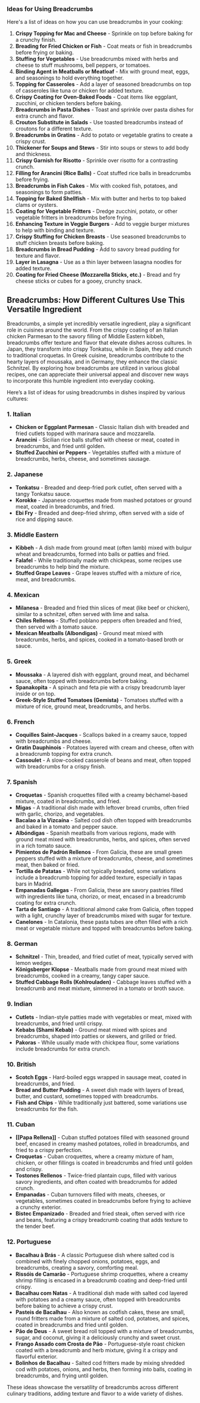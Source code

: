 ### Ideas for Using Breadcrumbs
Here's a list of ideas on how you can use breadcrumbs in your cooking:

1. **Crispy Topping for Mac and Cheese** - Sprinkle on top before baking for a crunchy finish.
2. **Breading for Fried Chicken or Fish** - Coat meats or fish in breadcrumbs before frying or baking.
3. **Stuffing for Vegetables** - Use breadcrumbs mixed with herbs and cheese to stuff mushrooms, bell peppers, or tomatoes.
4. **Binding Agent in Meatballs or Meatloaf** - Mix with ground meat, eggs, and seasonings to hold everything together.
5. **Topping for Casseroles** - Add a layer of seasoned breadcrumbs on top of casseroles like tuna or chicken for added texture.
6. **Crispy Coating for Oven-Baked Foods** - Coat items like eggplant, zucchini, or chicken tenders before baking.
7. **Breadcrumbs in Pasta Dishes** - Toast and sprinkle over pasta dishes for extra crunch and flavor.
8. **Crouton Substitute in Salads** - Use toasted breadcrumbs instead of croutons for a different texture.
9. **Breadcrumbs in Gratins** - Add to potato or vegetable gratins to create a crispy crust.
10. **Thickener for Soups and Stews** - Stir into soups or stews to add body and thickness.
11. **Crispy Garnish for Risotto** - Sprinkle over risotto for a contrasting crunch.
12. **Filling for Arancini (Rice Balls)** - Coat stuffed rice balls in breadcrumbs before frying.
13. **Breadcrumbs in Fish Cakes** - Mix with cooked fish, potatoes, and seasonings to form patties.
14. **Topping for Baked Shellfish** - Mix with butter and herbs to top baked clams or oysters.
15. **Coating for Vegetable Fritters** - Dredge zucchini, potato, or other vegetable fritters in breadcrumbs before frying.
16. **Enhancing Texture in Veggie Burgers** - Add to veggie burger mixtures to help with binding and texture.
17. **Crispy Stuffing for Chicken Breasts** - Use seasoned breadcrumbs to stuff chicken breasts before baking.
18. **Breadcrumbs in Bread Pudding** - Add to savory bread pudding for texture and flavor.
19. **Layer in Lasagna** - Use as a thin layer between lasagna noodles for added texture.
20. **Coating for Fried Cheese (Mozzarella Sticks, etc.)** - Bread and fry cheese sticks or cubes for a gooey, crunchy snack.

## Breadcrumbs: How Different Cultures Use This Versatile Ingredient

Breadcrumbs, a simple yet incredibly versatile ingredient, play a significant role in cuisines around the world. From the crispy coating of an Italian chicken Parmesan to the savory filling of Middle Eastern kibbeh, breadcrumbs offer texture and flavor that elevate dishes across cultures. In Japan, they transform into crispy Tonkatsu, while in Spain, they add crunch to traditional croquetas. In Greek cuisine, breadcrumbs contribute to the hearty layers of moussaka, and in Germany, they enhance the classic Schnitzel. By exploring how breadcrumbs are utilized in various global recipes, one can appreciate their universal appeal and discover new ways to incorporate this humble ingredient into everyday cooking.

Here’s a list of ideas for using breadcrumbs in dishes inspired by various cultures:

### 1. **Italian**
   - **Chicken or Eggplant Parmesan** - Classic Italian dish with breaded and fried cutlets topped with marinara sauce and mozzarella.
   - **Arancini** - Sicilian rice balls stuffed with cheese or meat, coated in breadcrumbs, and fried until golden.
   - **Stuffed Zucchini or Peppers** - Vegetables stuffed with a mixture of breadcrumbs, herbs, cheese, and sometimes sausage.

### 2. **Japanese**
   - **Tonkatsu** - Breaded and deep-fried pork cutlet, often served with a tangy Tonkatsu sauce.
   - **Korokke** - Japanese croquettes made from mashed potatoes or ground meat, coated in breadcrumbs, and fried.
   - **Ebi Fry** - Breaded and deep-fried shrimp, often served with a side of rice and dipping sauce.

### 3. **Middle Eastern**
   - **Kibbeh** - A dish made from ground meat (often lamb) mixed with bulgur wheat and breadcrumbs, formed into balls or patties and fried.
   - **Falafel** - While traditionally made with chickpeas, some recipes use breadcrumbs to help bind the mixture.
   - **Stuffed Grape Leaves** - Grape leaves stuffed with a mixture of rice, meat, and breadcrumbs.

### 4. **Mexican**
   - **Milanesa** - Breaded and fried thin slices of meat (like beef or chicken), similar to a schnitzel, often served with lime and salsa.
   - **Chiles Rellenos** - Stuffed poblano peppers often breaded and fried, then served with a tomato sauce.
   - **Mexican Meatballs (Albondigas)** - Ground meat mixed with breadcrumbs, herbs, and spices, cooked in a tomato-based broth or sauce.

### 5. **Greek**
   - **Moussaka** - A layered dish with eggplant, ground meat, and béchamel sauce, often topped with breadcrumbs before baking.
   - **Spanakopita** - A spinach and feta pie with a crispy breadcrumb layer inside or on top.
   - **Greek-Style Stuffed Tomatoes (Gemista)** - Tomatoes stuffed with a mixture of rice, ground meat, breadcrumbs, and herbs.

### 6. **French**
- **Coquilles Saint-Jacques** - Scallops baked in a creamy sauce, topped with breadcrumbs and cheese.
- **Gratin Dauphinois** - Potatoes layered with cream and cheese, often with a breadcrumb topping for extra crunch.
- **Cassoulet** - A slow-cooked casserole of beans and meat, often topped with breadcrumbs for a crispy finish.

### 7. **Spanish**
- **Croquetas** - Spanish croquettes filled with a creamy béchamel-based mixture, coated in breadcrumbs, and fried.
- **Migas** - A traditional dish made with leftover bread crumbs, often fried with garlic, chorizo, and vegetables.
- **Bacalao a la Vizcaína** - Salted cod dish often topped with breadcrumbs and baked in a tomato and pepper sauce.
- **Albóndigas** - Spanish meatballs from various regions, made with ground meat mixed with breadcrumbs, herbs, and spices, often served in a rich tomato sauce.
- **Pimientos de Padrón Rellenos** - From Galicia, these are small green peppers stuffed with a mixture of breadcrumbs, cheese, and sometimes meat, then baked or fried.
- **Tortilla de Patatas** - While not typically breaded, some variations include a breadcrumb topping for added texture, especially in tapas bars in Madrid.
- **Empanadas Gallegas** - From Galicia, these are savory pastries filled with ingredients like tuna, chorizo, or meat, encased in a breadcrumb coating for extra crunch.
- **Tarta de Santiago** - A traditional almond cake from Galicia, often topped with a light, crunchy layer of breadcrumbs mixed with sugar for texture.
- **Canelones** - In Catalonia, these pasta tubes are often filled with a rich meat or vegetable mixture and topped with breadcrumbs before baking.
### 8. **German**
   - **Schnitzel** - Thin, breaded, and fried cutlet of meat, typically served with lemon wedges.
   - **Königsberger Klopse** - Meatballs made from ground meat mixed with breadcrumbs, cooked in a creamy, tangy caper sauce.
   - **Stuffed Cabbage Rolls (Kohlrouladen)** - Cabbage leaves stuffed with a breadcrumb and meat mixture, simmered in a tomato or broth sauce.

### 9. **Indian**
   - **Cutlets** - Indian-style patties made with vegetables or meat, mixed with breadcrumbs, and fried until crispy.
   - **Kebabs (Shami Kebab)** - Ground meat mixed with spices and breadcrumbs, shaped into patties or skewers, and grilled or fried.
   - **Pakoras** - While usually made with chickpea flour, some variations include breadcrumbs for extra crunch.

### 10. **British**
   - **Scotch Eggs** - Hard-boiled eggs wrapped in sausage meat, coated in breadcrumbs, and fried.
   - **Bread and Butter Pudding** - A sweet dish made with layers of bread, butter, and custard, sometimes topped with breadcrumbs.
   - **Fish and Chips** - While traditionally just battered, some variations use breadcrumbs for the fish.

### 11. **Cuban**
- **[[Papa Rellena]]** - Cuban stuffed potatoes filled with seasoned ground beef, encased in creamy mashed potatoes, rolled in breadcrumbs, and fried to a crispy perfection.
- **Croquetas** - Cuban croquettes, where a creamy mixture of ham, chicken, or other fillings is coated in breadcrumbs and fried until golden and crispy.
- **Tostones Rellenos** - Twice-fried plantain cups, filled with various savory ingredients, and often coated with breadcrumbs for added crunch.
- **Empanadas** - Cuban turnovers filled with meats, cheeses, or vegetables, sometimes coated in breadcrumbs before frying to achieve a crunchy exterior.
- **Bistec Empanizado** - Breaded and fried steak, often served with rice and beans, featuring a crispy breadcrumb coating that adds texture to the tender beef.

### 12. **Portuguese**
- **Bacalhau à Brás** - A classic Portuguese dish where salted cod is combined with finely chopped onions, potatoes, eggs, and breadcrumbs, creating a savory, comforting meal.
- **Rissóis de Camarão** - Portuguese shrimp croquettes, where a creamy shrimp filling is encased in a breadcrumb coating and deep-fried until crispy.
- **Bacalhau com Natas** - A traditional dish made with salted cod layered with potatoes and a creamy sauce, often topped with breadcrumbs before baking to achieve a crispy crust.
- **Pasteis de Bacalhau** - Also known as codfish cakes, these are small, round fritters made from a mixture of salted cod, potatoes, and spices, coated in breadcrumbs and fried until golden.
- **Pão de Deus** - A sweet bread roll topped with a mixture of breadcrumbs, sugar, and coconut, giving it a deliciously crunchy and sweet crust.
- **Frango Assado com Crosta de Pão** - Portuguese-style roast chicken coated with a breadcrumb and herb mixture, giving it a crispy and flavorful exterior.
- **Bolinhos de Bacalhau** - Salted cod fritters made by mixing shredded cod with potatoes, onions, and herbs, then forming into balls, coating in breadcrumbs, and frying until golden.

These ideas showcase the versatility of breadcrumbs across different culinary traditions, adding texture and flavor to a wide variety of dishes.
